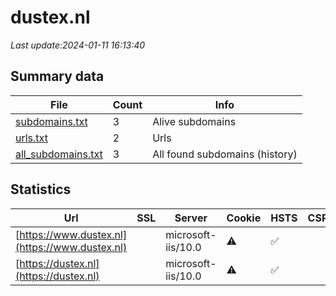# dustex.nl
*Last update:2024-01-11 16:13:40*
## Summary data
| File       | Count | Info |
|------------|-------|------|
|[subdomains.txt](/data/dustex/subdomains.txt)|3|Alive subdomains|
|[urls.txt](/data/dustex/urls.txt)|2|Urls|
|[all_subdomains.txt](/data/dustex/all_subdomains.txt)|3|All found subdomains (history)|
## Statistics
| Url | SSL | Server | Cookie | HSTS | CSP | XFO | XXP | RP | Tech |
|------------|-------|------|------|------|------|------|------|------|------|
|[https://www.dustex.nl](https://www.dustex.nl)| |microsoft-iis/10.0|:warning: |:white_check_mark: | | |:white_check_mark: | |:white_check_mark: |HSTS IIS:10.0 Micros...|
|[https://dustex.nl](https://dustex.nl)| |microsoft-iis/10.0|:warning: |:white_check_mark: | | |:white_check_mark: | |:white_check_mark: |HSTS IIS:10.0 Micros...|